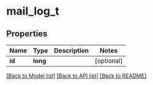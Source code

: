 # mail_log_t

## Properties
Name | Type | Description | Notes
------------ | ------------- | ------------- | -------------
**id** | **long** |  | [optional] 

[[Back to Model list]](../README.md#documentation-for-models) [[Back to API list]](../README.md#documentation-for-api-endpoints) [[Back to README]](../README.md)


